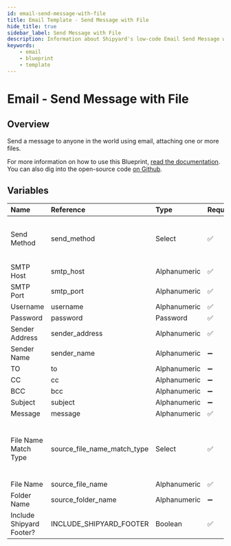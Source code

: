 ```yaml
---
id: email-send-message-with-file
title: Email Template - Send Message with File
hide_title: true
sidebar_label: Send Message with File
description: Information about Shipyard's low-code Email Send Message with File blueprint. Send a message to anyone in the world using email, attaching one or more files.
keywords:
    - email
    - blueprint
    - template
---
```


# Email - Send Message with File

## Overview

Send a message to anyone in the world using email, attaching one or more files.

For more information on how to use this Blueprint, [read the documentation](https://www.shipyardapp.com/docs/blueprint-library/email). You can also dig into the open-source code [on Github](https://github.com/shipyardapp/email-blueprints).

## Variables

| Name | Reference | Type | Required | Default | Options | Description |
|:---|:---|:---|:---|:---|:---|:---|
| Send Method | send_method | Select | :white_check_mark: | `tls` | SSL: `ssl`<br></br><br></br>TLS: `tls` | - |
| SMTP Host | smtp_host | Alphanumeric | :white_check_mark: |  | - | - |
| SMTP Port | smtp_port | Alphanumeric | :white_check_mark: |  | - | - |
| Username | username | Alphanumeric | :white_check_mark: | - | - | - |
| Password | password | Password | :white_check_mark: | - | - | - |
| Sender Address | sender_address | Alphanumeric | :white_check_mark: |  | - | - |
| Sender Name | sender_name | Alphanumeric | :heavy_minus_sign: |  | - | - |
| TO | to | Alphanumeric | :heavy_minus_sign: |  | - | - |
| CC | cc | Alphanumeric | :heavy_minus_sign: |  | - | - |
| BCC | bcc | Alphanumeric | :heavy_minus_sign: |  | - | - |
| Subject | subject | Alphanumeric | :heavy_minus_sign: |  | - | - |
| Message | message | Alphanumeric | :white_check_mark: |  | - | - |
| File Name Match Type | source_file_name_match_type | Select | :white_check_mark: | `exact_match` | Regex: `regex_match`<br></br><br></br>Exact: `exact_match` | - |
| File Name | source_file_name | Alphanumeric | :white_check_mark: |  | - | - |
| Folder Name | source_folder_name | Alphanumeric | :heavy_minus_sign: |  | - | - |
| Include Shipyard Footer? | INCLUDE_SHIPYARD_FOOTER | Boolean | :white_check_mark: | true | - | - |


